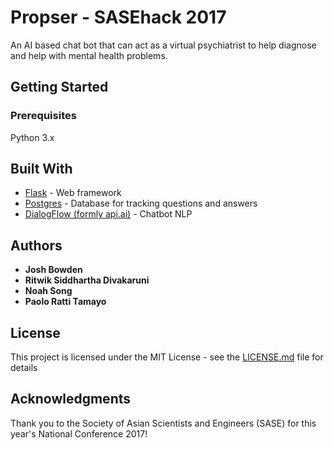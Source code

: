 
# Propser - SASEhack 2017

An AI based chat bot that can act as a virtual psychiatrist to help diagnose and help with mental health problems.

## Getting Started

### Prerequisites

Python 3.x

## Built With

* [Flask](http://flask.pocoo.org/) - Web framework
* [Postgres](https://www.postgresql.org/) - Database for tracking questions and answers
* [DialogFlow (formly api.ai)](https://dialogflow.com/) - Chatbot NLP

## Authors

* **Josh Bowden**
* **Ritwik Siddhartha Divakaruni**
* **Noah Song**
* **Paolo Ratti Tamayo**

## License

This project is licensed under the MIT License - see the [LICENSE.md](LICENSE.md) file for details

## Acknowledgments

Thank you to the Society of Asian Scientists and Engineers (SASE) for this year's National Conference 2017!
